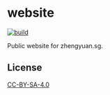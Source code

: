 # website

[![build](https://github.com/loozhengyuan/website/workflows/build/badge.svg)](https://github.com/loozhengyuan/website/actions?query=workflow%3Abuild)

Public website for zhengyuan.sg.

## License

[CC-BY-SA-4.0](https://choosealicense.com/licenses/cc-by-sa-4.0/)
